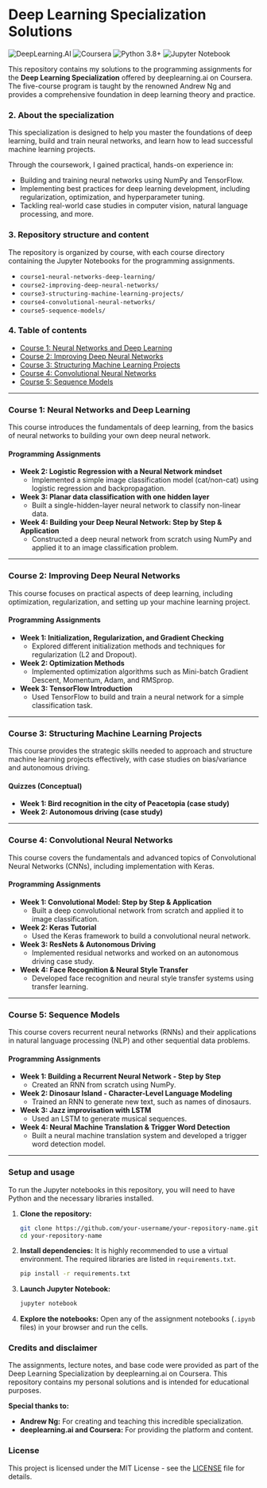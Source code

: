 # Deep Learning Specialization Solutions

![DeepLearning.AI](https://img.shields.io/badge/DeepLearning.AI-000000.svg?style=for-the-badge&logo=deeplearning.ai&logoColor=green)
![Coursera](https://img.shields.io/badge/Coursera-000000.svg?style=for-the-badge&logo=coursera&logoColor=blue)
![Python 3.8+](https://img.shields.io/badge/Python-3.8+-blue.svg?style=for-the-badge&logo=python)
![Jupyter Notebook](https://img.shields.io/badge/Jupyter-Notebook-orange.svg?style=for-the-badge&logo=jupyter)

This repository contains my solutions to the programming assignments for the **Deep Learning Specialization** offered by deeplearning.ai on Coursera. The five-course program is taught by the renowned Andrew Ng and provides a comprehensive foundation in deep learning theory and practice.

### 2. About the specialization

This specialization is designed to help you master the foundations of deep learning, build and train neural networks, and learn how to lead successful machine learning projects.

Through the coursework, I gained practical, hands-on experience in:
- Building and training neural networks using NumPy and TensorFlow.
- Implementing best practices for deep learning development, including regularization, optimization, and hyperparameter tuning.
- Tackling real-world case studies in computer vision, natural language processing, and more.

### 3. Repository structure and content

The repository is organized by course, with each course directory containing the Jupyter Notebooks for the programming assignments.

- `course1-neural-networks-deep-learning/`
- `course2-improving-deep-neural-networks/`
- `course3-structuring-machine-learning-projects/`
- `course4-convolutional-neural-networks/`
- `course5-sequence-models/`

### 4. Table of contents

- [Course 1: Neural Networks and Deep Learning](#course-1-neural-networks-and-deep-learning)
- [Course 2: Improving Deep Neural Networks](#course-2-improving-deep-neural-networks)
- [Course 3: Structuring Machine Learning Projects](#course-3-structuring-machine-learning-projects)
- [Course 4: Convolutional Neural Networks](#course-4-convolutional-neural-networks)
- [Course 5: Sequence Models](#course-5-sequence-models)

---

### Course 1: Neural Networks and Deep Learning

This course introduces the fundamentals of deep learning, from the basics of neural networks to building your own deep neural network.

#### Programming Assignments
*   **Week 2: Logistic Regression with a Neural Network mindset**
    *   Implemented a simple image classification model (cat/non-cat) using logistic regression and backpropagation.
*   **Week 3: Planar data classification with one hidden layer**
    *   Built a single-hidden-layer neural network to classify non-linear data.
*   **Week 4: Building your Deep Neural Network: Step by Step & Application**
    *   Constructed a deep neural network from scratch using NumPy and applied it to an image classification problem.

---

### Course 2: Improving Deep Neural Networks

This course focuses on practical aspects of deep learning, including optimization, regularization, and setting up your machine learning project.

#### Programming Assignments
*   **Week 1: Initialization, Regularization, and Gradient Checking**
    *   Explored different initialization methods and techniques for regularization (L2 and Dropout).
*   **Week 2: Optimization Methods**
    *   Implemented optimization algorithms such as Mini-batch Gradient Descent, Momentum, Adam, and RMSprop.
*   **Week 3: TensorFlow Introduction**
    *   Used TensorFlow to build and train a neural network for a simple classification task.

---

### Course 3: Structuring Machine Learning Projects

This course provides the strategic skills needed to approach and structure machine learning projects effectively, with case studies on bias/variance and autonomous driving.

#### Quizzes (Conceptual)
*   **Week 1: Bird recognition in the city of Peacetopia (case study)**
*   **Week 2: Autonomous driving (case study)**

---

### Course 4: Convolutional Neural Networks

This course covers the fundamentals and advanced topics of Convolutional Neural Networks (CNNs), including implementation with Keras.

#### Programming Assignments
*   **Week 1: Convolutional Model: Step by Step & Application**
    *   Built a deep convolutional network from scratch and applied it to image classification.
*   **Week 2: Keras Tutorial**
    *   Used the Keras framework to build a convolutional neural network.
*   **Week 3: ResNets & Autonomous Driving**
    *   Implemented residual networks and worked on an autonomous driving case study.
*   **Week 4: Face Recognition & Neural Style Transfer**
    *   Developed face recognition and neural style transfer systems using transfer learning.

---

### Course 5: Sequence Models

This course covers recurrent neural networks (RNNs) and their applications in natural language processing (NLP) and other sequential data problems.

#### Programming Assignments
*   **Week 1: Building a Recurrent Neural Network - Step by Step**
    *   Created an RNN from scratch using NumPy.
*   **Week 2: Dinosaur Island - Character-Level Language Modeling**
    *   Trained an RNN to generate new text, such as names of dinosaurs.
*   **Week 3: Jazz improvisation with LSTM**
    *   Used an LSTM to generate musical sequences.
*   **Week 4: Neural Machine Translation & Trigger Word Detection**
    *   Built a neural machine translation system and developed a trigger word detection model.

---

### Setup and usage

To run the Jupyter notebooks in this repository, you will need to have Python and the necessary libraries installed.

1.  **Clone the repository:**
    ```bash
    git clone https://github.com/your-username/your-repository-name.git
    cd your-repository-name
    ```

2.  **Install dependencies:**
    It is highly recommended to use a virtual environment. The required libraries are listed in `requirements.txt`.
    ```bash
    pip install -r requirements.txt
    ```

3.  **Launch Jupyter Notebook:**
    ```bash
    jupyter notebook
    ```

4.  **Explore the notebooks:**
    Open any of the assignment notebooks (`.ipynb` files) in your browser and run the cells.

### Credits and disclaimer

The assignments, lecture notes, and base code were provided as part of the Deep Learning Specialization by deeplearning.ai on Coursera. This repository contains my personal solutions and is intended for educational purposes.

**Special thanks to:**
- **Andrew Ng:** For creating and teaching this incredible specialization.
- **deeplearning.ai and Coursera:** For providing the platform and content.

### License

This project is licensed under the MIT License - see the [LICENSE](LICENSE) file for details.
